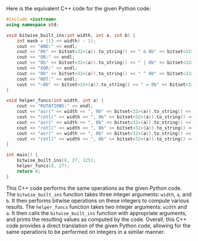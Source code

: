 Here is the equivalent C++ code for the given Python code:
```c++
#include <iostream>
using namespace std;

void bitwise_built_ins(int width, int a, int b) {
    int mask = ((1 << width) - 1);
    cout << "AND:" << endl;
    cout << "0b" << bitset<32>(a)).to_string() << " & 0b" << bitset<32>(b)).to_string() << " = 0b" << bitset<32>((a & b) & mask)).to_string() << endl;
    cout << "OR:" << endl;
    cout << "0b" << bitset<32>(a)).to_string() << " | 0b" << bitset<32>(b)).to_string() << " = 0b" << bitset<32>((a | b) & mask)).to_string() << endl;
    cout << "XOR:" << endl;
    cout << "0b" << bitset<32>(a)).to_string() << " ^ 0b" << bitset<32>(b)).to_string() << " = 0b" << bitset<32>((a ^ b) & mask)).to_string() << endl;
    cout << "NOT:" << endl;
    cout << "~0b" << bitset<32>(a)).to_string() << " = 0b" << bitset<32>((~a) & mask))).to_string() << endl;
}

void helper_funcs(int width, int a) {
    cout << "ROTATIONS:" << endl;
    cout << "asr(" << width << ", 0b" << bitset<32>(a)).to_string() << ", 1)" << endl;
    cout << "rotl(" << width << ", 0b" << bitset<32>(a)).to_string() << ", 1)" << endl;
    cout << "asr(" << width << ", 0b" << bitset<32>(a)).to_string() << ", 2)" << endl;
    cout << "rotl(" << width << ", 0b" << bitset<32>(a)).to_string() << ", 2)" << endl;
    cout << "asr(" << width << ", 0b" << bitset<32>(a)).to_string() << ", 4)" << endl;
    cout << "rotl(" << width << ", 0b" << bitset<32>(a)).to_string() << ", 4)" << endl;
}

int main() {
    bitwise_built_ins(8, 27, 125);
    helper_funcs(8, 27);
    return 0;
}
```
This C++ code performs the same operations as the given Python code.
The `bitwise_built_ins` function takes three integer arguments: `width`, `a`, and `b`. It then performs bitwise operations on these integers to compute various results.
The `helper_funcs` function takes two integer arguments: `width` and `a`. It then calls the `bitwise_built_ins` function with appropriate arguments, and prints the resulting values as computed by the code.
Overall, this C++ code provides a direct translation of the given Python code, allowing for the same operations to be performed on integers in a similar manner.
